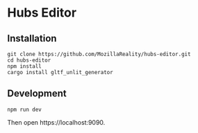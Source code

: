 # Hubs Editor

## Installation

```
git clone https://github.com/MozillaReality/hubs-editor.git
cd hubs-editor
npm install
cargo install gltf_unlit_generator
```

## Development

```
npm run dev
```

Then open https://localhost:9090.
